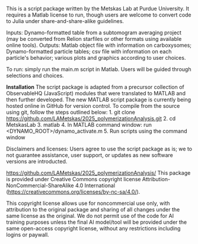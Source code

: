 This is a script package written by the Metskas Lab at Purdue University.  It requires a Matlab license to run, though users are welcome to convert code to Julia under share-and-share-alike guidelines.

Inputs: Dynamo-formatted table from a subtomogram averaging project (may be converted from Relion starfiles or other formats using available online tools).
Outputs: Matlab object file with information on carboxysomes; Dynamo-formatted particle tables; csv file with information on each particle's behavior; various plots and graphics according to user choices.

To run: simply run the main.m script in Matlab.  Users will be guided through selections and choices.

**Installation**
The script package is adapted from a precursor collection of ObservableHQ (JavaScript) modules that were translated to MATLAB and then further developed. The new MATLAB script package is currently being hosted online in GitHub for version control. To compile from the source using git, follow the steps outlined below: 
		1. git clone  https://github.com/LAMetskas/2025_polymerizationAnalysis.git 
		2. cd MetskasLab 
		3. matlab 
		4. In MATLAB command window: run <DYNAMO_ROOT>/dynamo_activate.m 
		5. Run scripts using the command window 



Disclaimers and licenses:
Users agree to use the script package as is; we to not guarantee assistance, user support, or updates as new software versions are introducted.

https://github.com/LAMetskas/2025_polymerizationAnalysis/  This package is provided under Creative Commons copyright license Attribution-NonCommercial-ShareAlike 4.0 International (https://creativecommons.org/licenses/by-nc-sa/4.0/). 

This copyright license allows use for noncommercial use only, with attribution to the original package and sharing of all changes under the same license as the original.  We do not permit use of the code for AI training purposes unless the final AI model/tool will be provided under the same open-access copyright license, without any restrictions including logins or paywall.
